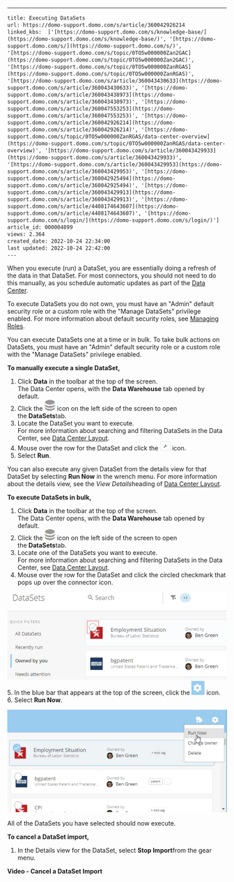 ---
    title: Executing DataSets
    url: https://domo-support.domo.com/s/article/360042926214
    linked_kbs:  ['[https://domo-support.domo.com/s/knowledge-base/](https://domo-support.domo.com/s/knowledge-base/)', '[https://domo-support.domo.com/s/](https://domo-support.domo.com/s/)', '[https://domo-support.domo.com/s/topic/0TO5w000000Zan2GAC](https://domo-support.domo.com/s/topic/0TO5w000000Zan2GAC)', '[https://domo-support.domo.com/s/topic/0TO5w000000ZanRGAS](https://domo-support.domo.com/s/topic/0TO5w000000ZanRGAS)', '[https://domo-support.domo.com/s/article/360043430633](https://domo-support.domo.com/s/article/360043430633)', '[https://domo-support.domo.com/s/article/360043438973](https://domo-support.domo.com/s/article/360043438973)', '[https://domo-support.domo.com/s/article/360047553253](https://domo-support.domo.com/s/article/360047553253)', '[https://domo-support.domo.com/s/article/360042926214](https://domo-support.domo.com/s/article/360042926214)', '[https://domo-support.domo.com/s/topic/0TO5w000000ZanRGAS/data-center-overview](https://domo-support.domo.com/s/topic/0TO5w000000ZanRGAS/data-center-overview)', '[https://domo-support.domo.com/s/article/360043429933](https://domo-support.domo.com/s/article/360043429933)', '[https://domo-support.domo.com/s/article/360043429953](https://domo-support.domo.com/s/article/360043429953)', '[https://domo-support.domo.com/s/article/360042925494](https://domo-support.domo.com/s/article/360042925494)', '[https://domo-support.domo.com/s/article/360043429913](https://domo-support.domo.com/s/article/360043429913)', '[https://domo-support.domo.com/s/article/4408174643607](https://domo-support.domo.com/s/article/4408174643607)', '[https://domo-support.domo.com/s/login/](https://domo-support.domo.com/s/login/)']
    article_id: 000004899
    views: 2.364
    created_date: 2022-10-24 22:34:00
    last updated: 2022-10-24 22:42:00
    ---



When you execute (run) a DataSet, you are essentially doing a refresh of the data in that DataSet. For most connectors, you should not need to do this manually, as you schedule automatic updates as part of the [Data Center](/s/article/360043430633).


To execute DataSets you do not own, you must have an "Admin" default security role or a custom role with the "Manage DataSets" privilege enabled. For more information about default security roles, see [Managing Roles](/s/article/360043438973 "Default Security Role Reference").


You can execute DataSets one at a time or in bulk. To take bulk actions on DataSets, you must have an "Admin" default security role or a custom role with the "Manage DataSets" privilege enabled.


**To manually execute a single DataSet,**


1. Click **Data** in the toolbar at the top of the screen.  
 The Data Center opens, with the **Data Warehouse** tab opened by default.
2. Click the ![data_center_datasets_icon.png](data_center_datasets_icon.png) icon on the left side of the screen to open the **DataSets**tab.
3. Locate the DataSet you want to execute.  
 For more information about searching and filtering DataSets in the Data Center, see [Data Center Layout](https://domo-support.domo.com/s/article/360047553253?language=en_US).
4. Mouse over the row for the DataSet and click the ![dataset_gear_icon.png](dataset_gear_icon.png) icon.
5. Select **Run**.


You can also execute any given DataSet from the details view for that DataSet by selecting **Run Now** in the wrench menu. For more information about the details view, see the *View Details*heading of [Data Center Layout](https://domo-support.domo.com/s/article/360047553253?language=en_US).


**To execute DataSets in bulk,**


1. Click **Data** in the toolbar at the top of the screen.  
 The Data Center opens, with the **Data Warehouse** tab opened by default.
2. Click the ![data_center_datasets_icon.png](data_center_datasets_icon.png) icon on the left side of the screen to open the **DataSets**tab.
3. Locate one of the DataSets you want to execute.  
 For more information about searching and filtering DataSets in the Data Center, see [Data Center Layout](https://domo-support.domo.com/s/article/360047553253?language=en_US).
4. Mouse over the row for the DataSet and click the circled checkmark that pops up over the connector icon.   
   
 ![data_center_bulk_checkbox.png](data_center_bulk_checkbox.png)
5. In the blue bar that appears at the top of the screen, click the ![data_center_bulk_gear_icon.png](data_center_bulk_gear_icon.png) icon.
6. Select **Run Now**.  
   
 ![data_center_bulk_run.png](data_center_bulk_run.png)


All of the DataSets you have selected should now execute.


**To cancel a DataSet import,**


1. In the Details view for the DataSet, select **Stop Import**from the gear menu.


**Video - Cancel a DataSet Import**



 

